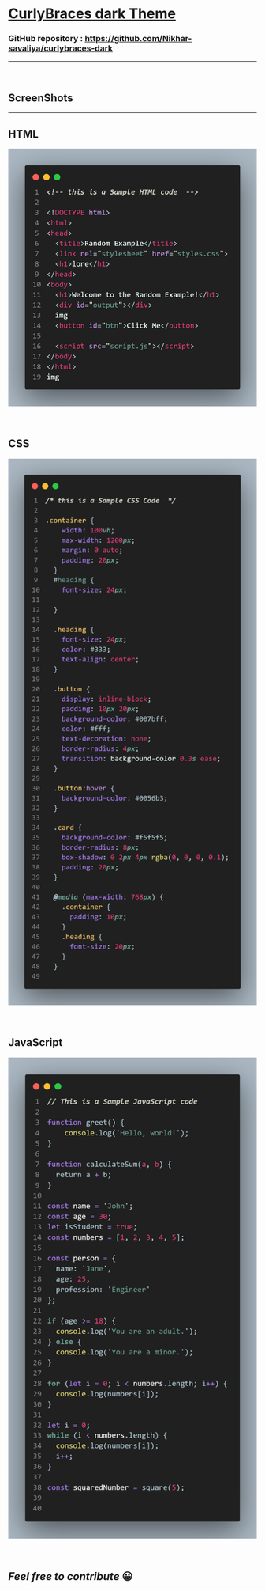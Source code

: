 # [CurlyBraces dark Theme](https://github.com/Nikhar-savaliya/curlybraces-dark) 

### **GitHub repository :**  https://github.com/Nikhar-savaliya/curlybraces-dark

<hr>
<br>

## ScreenShots
<hr>

## HTML
<img src="https://raw.githubusercontent.com/Nikhar-savaliya/curlybraces-dark/main/screenshots/html.png" width=600px alt="Preview"></img>

<br>

## CSS
<img src="https://raw.githubusercontent.com/Nikhar-savaliya/curlybraces-dark/main/screenshots/css.png" width=600px alt="Preview"></img>

<br>

## JavaScript
<img src="https://raw.githubusercontent.com/Nikhar-savaliya/curlybraces-dark/main/screenshots/js.png" width=600px alt="Preview"></img>

<br>

## *Feel free to contribute* &#128512;

